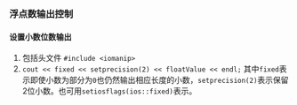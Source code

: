 ### 浮点数输出控制

#### 设置小数位数输出

1. 包括头文件 `#include <iomanip>`
2. `cout << fixed << setprecision(2) << floatValue << endl;` 其中`fixed`表示即使小数为部分为`0`也仍然输出相应长度的小数，`setprecision(2)`表示保留2位小数。也可用`setiosflags(ios::fixed)`表示。